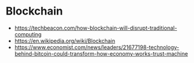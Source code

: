 # Blockchain

* <https://techbeacon.com/how-blockchain-will-disrupt-traditional-computing>
* <https://en.wikipedia.org/wiki/Blockchain>
* <https://www.economist.com/news/leaders/21677198-technology-behind-bitcoin-could-transform-how-economy-works-trust-machine>
